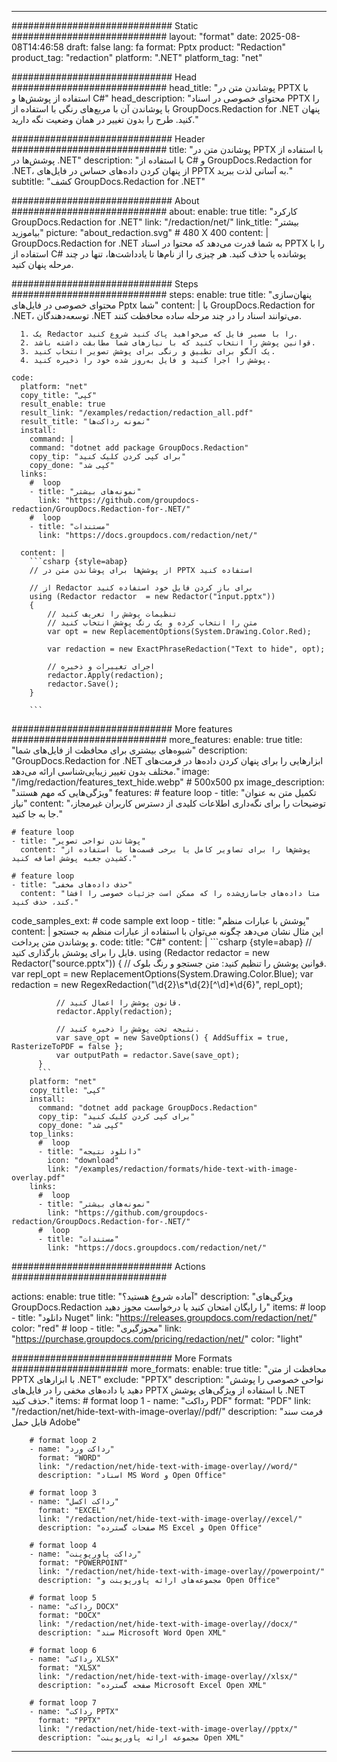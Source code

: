 
---
############################# Static ############################
layout: "format"
date:  2025-08-08T14:46:58
draft: false
lang: fa
format: Pptx
product: "Redaction"
product_tag: "redaction"
platform: ".NET"
platform_tag: "net"

############################# Head ############################
head_title: "پوشاندن متن در PPTX با استفاده از پوشش‌ها و C#"
head_description: "محتوای خصوصی در اسناد PPTX را با پوشاندن آن با مربع‌های رنگی با استفاده از GroupDocs.Redaction for .NET پنهان کنید. طرح را بدون تغییر در همان وضعیت نگه دارید."

############################# Header ############################
title: "پوشاندن متن در PPTX با استفاده از پوشش‌ها در .NET" 
description: "با استفاده از C# و GroupDocs.Redaction for .NET، از پنهان کردن داده‌های حساس در فایل‌های PPTX به آسانی لذت ببرید."
subtitle: "کشف GroupDocs.Redaction for .NET" 

############################# About ############################
about:
    enable: true
    title: "کارکرد GroupDocs.Redaction for .NET"
    link: "/redaction/net/"
    link_title: "بیشتر بیاموزید"
    picture: "about_redaction.svg" # 480 X 400
    content: |
       GroupDocs.Redaction for .NET به شما قدرت می‌دهد که محتوا در اسناد PPTX را با استفاده از C# پوشانده یا حذف کنید. هر چیزی را از نام‌ها تا یادداشت‌ها، تنها در چند مرحله پنهان کنید.

############################# Steps ############################
steps:
    enable: true
    title: "پنهان‌سازی محتوای خصوصی در فایل‌های Pptx شما"
    content: |
      با GroupDocs.Redaction for .NET، توسعه‌دهندگان .NET می‌توانند اسناد را در چند مرحله ساده محافظت کنند.
      
      1. یک Redactor را با مسیر فایل که می‌خواهید پاک کنید شروع کنید.
      2. قوانین پوشش را انتخاب کنید که با نیازهای شما مطابقت داشته باشد.
      3. یک الگو برای تطبیق و رنگی برای پوشش تصویر انتخاب کنید.
      4. پوشش را اجرا کنید و فایل به‌روز شده خود را ذخیره کنید.
   
    code:
      platform: "net"
      copy_title: "کپی"
      result_enable: true
      result_link: "/examples/redaction/redaction_all.pdf"
      result_title: "نمونه رداکت‌ها"
      install:
        command: |
        command: "dotnet add package GroupDocs.Redaction"
        copy_tip: "برای کپی کردن کلیک کنید"
        copy_done: "کپی شد"
      links:
        #  loop
        - title: "نمونه‌های بیشتر"
          link: "https://github.com/groupdocs-redaction/GroupDocs.Redaction-for-.NET/"
        #  loop
        - title: "مستندات"
          link: "https://docs.groupdocs.com/redaction/net/"
          
      content: |
        ```csharp {style=abap}
        // از پوشش‌ها برای پوشاندن متن در PPTX استفاده کنید

        // از Redactor برای باز کردن فایل خود استفاده کنید
        using (Redactor redactor  = new Redactor("input.pptx"))
        {
            // تنظیمات پوشش را تعریف کنید
            // متن را انتخاب کرده و یک رنگ پوشش انتخاب کنید
            var opt = new ReplacementOptions(System.Drawing.Color.Red);
            
            var redaction = new ExactPhraseRedaction("Text to hide", opt);

            // اجرای تغییرات و ذخیره
            redactor.Apply(redaction);
            redactor.Save();
        }
        
        ```            


############################# More features ############################
more_features:
  enable: true
  title: "شیوه‌های بیشتری برای محافظت از فایل‌های شما"
  description: "GroupDocs.Redaction for .NET ابزارهایی را برای پنهان کردن داده‌ها در فرمت‌های مختلف بدون تغییر زیبایی‌شناسی ارائه می‌دهد."
  image: "/img/redaction/features_text_hide.webp" # 500x500 px
  image_description: "ویژگی‌هایی که مهم هستند"
  features:
    # feature loop
    - title: "تکمیل متن به عنوان نیاز"
      content: "توضیحات را برای نگه‌داری اطلاعات کلیدی از دسترس کاربران غیرمجاز، جا به جا کنید."

    # feature loop
    - title: "پوشاندن نواحی تصویر"
      content: "پوشش‌ها را برای تصاویر کامل یا برخی قسمت‌ها با استفاده از کشیدن جعبه پوشش اضافه کنید."

    # feature loop
    - title: "حذف داده‌های مخفی"
      content: "متا داده‌های جاسازی‌شده را که ممکن است جزئیات خصوصی را افشا کند، حذف کنید."
      
  code_samples_ext:
    # code sample ext loop
    - title: "پوشش با عبارات منظم"
      content: |
        این مثال نشان می‌دهد چگونه می‌توان با استفاده از عبارات منظم به جستجو و پوشاندن متن پرداخت.
      code:
        title: "C#"
        content: |
          ```csharp {style=abap}
          //  فایل را برای پوشش بارگذاری کنید.
          using (Redactor redactor  = new Redactor("source.pptx"))
          {
              // قوانین پوشش را تنظیم کنید: متن جستجو و رنگ بلوک.
              var repl_opt = new ReplacementOptions(System.Drawing.Color.Blue);
              var redaction = new RegexRedaction("\\d{2}\\s*\\d{2}[^\\d]*\\d{6}", repl_opt);

              // قانون پوشش را اعمال کنید.
              redactor.Apply(redaction);

              // نتیجه تحت پوشش را ذخیره کنید.
              var save_opt = new SaveOptions() { AddSuffix = true, RasterizeToPDF = false };
              var outputPath = redactor.Save(save_opt);
          }
          ```
        platform: "net"
        copy_title: "کپی"
        install:
          command: "dotnet add package GroupDocs.Redaction"
          copy_tip: "برای کپی کردن کلیک کنید"
          copy_done: "کپی شد"
        top_links:
          #  loop
          - title: "دانلود نتیجه"
            icon: "download"
            link: "/examples/redaction/formats/hide-text-with-image-overlay.pdf"
        links:
          #  loop
          - title: "نمونه‌های بیشتر"
            link: "https://github.com/groupdocs-redaction/GroupDocs.Redaction-for-.NET/"
          #  loop
          - title: "مستندات"
            link: "https://docs.groupdocs.com/redaction/net/"


############################# Actions ############################

actions:
  enable: true
  title: "آماده شروع هستید؟"
  description: "ویژگی‌های GroupDocs.Redaction را رایگان امتحان کنید یا درخواست مجوز دهید"
  items:
    #  loop
    - title: "دانلود Nuget"
      link: "https://releases.groupdocs.com/redaction/net/"
      color: "red"
        #  loop
    - title: "مجوزگیری"
      link: "https://purchase.groupdocs.com/pricing/redaction/net/"
      color: "light"


############################# More Formats #####################
more_formats:
    enable: true
    title: "محافظت از متن PPTX با ابزارهای .NET"
    exclude: "PPTX"
    description: "نواحی خصوصی را پوشش دهید یا داده‌های مخفی را در فایل‌های PPTX با استفاده از ویژگی‌های پوشش .NET حذف کنید."
    items: 
        # format loop 1
        - name: "رداکت PDF"
          format: "PDF"
          link: "/redaction/net/hide-text-with-image-overlay//pdf/"
          description: "فرمت سند قابل حمل Adobe"

        # format loop 2
        - name: "رداکت ورد"
          format: "WORD"
          link: "/redaction/net/hide-text-with-image-overlay//word/"
          description: "اسناد MS Word و Open Office"
          
        # format loop 3
        - name: "رداکت اکسل"
          format: "EXCEL"
          link: "/redaction/net/hide-text-with-image-overlay//excel/"
          description: "صفحات گسترده MS Excel و Open Office"

        # format loop 4
        - name: "رداکت پاورپوینت"
          format: "POWERPOINT"
          link: "/redaction/net/hide-text-with-image-overlay//powerpoint/"
          description: "مجموعه‌های ارائه پاورپوینت و Open Office"

        # format loop 5
        - name: "رداکت DOCX"
          format: "DOCX"
          link: "/redaction/net/hide-text-with-image-overlay//docx/"
          description: "سند Microsoft Word Open XML"
          
        # format loop 6
        - name: "رداکت XLSX"
          format: "XLSX"
          link: "/redaction/net/hide-text-with-image-overlay//xlsx/"
          description: "صفحه گسترده Microsoft Excel Open XML"
          
        # format loop 7
        - name: "رداکت PPTX"
          format: "PPTX"
          link: "/redaction/net/hide-text-with-image-overlay//pptx/"
          description: "مجموعه ارائه پاورپوینت Open XML"


---